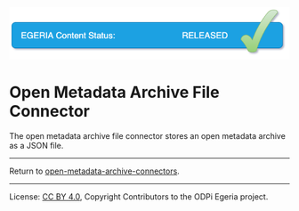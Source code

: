<!-- SPDX-License-Identifier: CC-BY-4.0 -->

![Released](../../../../../../open-metadata-publication/website/images/egeria-content-status-released.png#pagewidth)

# Open Metadata Archive File Connector

The open metadata archive file connector stores an
open metadata archive as a JSON file.


----
Return to [open-metadata-archive-connectors](..).

----
License: [CC BY 4.0](https://creativecommons.org/licenses/by/4.0/),
Copyright Contributors to the ODPi Egeria project.
